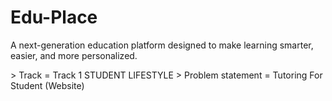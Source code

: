 # Edu-Place
A next-generation education platform designed to make learning smarter, easier, and more personalized.

<Software Tracks>
> Track = Track 1 STUDENT LIFESTYLE
> Problem statement = Tutoring For Student (Website)
